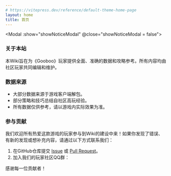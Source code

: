 ```yaml
---
# https://vitepress.dev/reference/default-theme-home-page
layout: home
title: 首页
---
```


<script setup>
import { ref } from 'vue'

// 这个变量将由导航栏的点击事件来控制
const showNoticeModal = ref(false)

// 暴露一个全局函数，让导航项可以调用它
globalThis.openNoticeModal = () => {
  showNoticeModal.value = true
}
</script>

<!--
  在这里调用我们的Modal组件
  :show="showNoticeModal" 将组件的显示状态绑定到我们的 ref 变量上
  @close="showNoticeModal = false" 监听组件发出的 'close' 事件，
  并在接收到时将 ref 变量设为 false，从而关闭模态框。
-->
<Modal :show="showNoticeModal" @close="showNoticeModal = false">
  <!--
    我们可以在这里填充任意的Markdown或HTML内容，
    它们会自动被插入到模态框的默认插槽中。
  -->
  ### 关于本站
  本Wiki旨在为《Gooboo》玩家提供全面、准确的数据和攻略参考。所有内容均由社区玩家共同编辑和维护。

  ### 数据来源
  *   大部分数据来源于游戏客户端解包。
  *   部分策略和技巧总结自社区高玩经验。
  *   所有数据仅供参考，请以游戏内实际效果为准。

  ### 参与贡献
  我们欢迎所有热爱这款游戏的玩家参与到Wiki的建设中来！如果你发现了错误、有新的发现或想补充内容，请通过以下方式联系我们：
  1.  在GitHub仓库提交 [Issue](https://github.com/...) 或 [Pull Request](https://github.com/...)。
  2.  加入我们的玩家社区QQ群：

  感谢每一位贡献者！
</Modal>

<!-- 你原有的首页卡片导航组件 -->
<HomeLayout />

<style>
.notice-button-container {
  text-align: center;
  margin: 2rem 0;
}
.notice-button {
  padding: 0.75rem 1.5rem;
  border: 1px solid var(--vp-c-brand);
  background-color: var(--vp-c-brand-soft);
  color: var(--vp-c-brand-dark);
  border-radius: 8px;
  font-weight: 600;
  cursor: pointer;
  transition: all 0.2s ease;
}
.notice-button:hover {
  background-color: var(--vp-c-brand);
  color: white;
  box-shadow: 0 4px 12px var(--vp-c-brand-soft);
}
</style>
